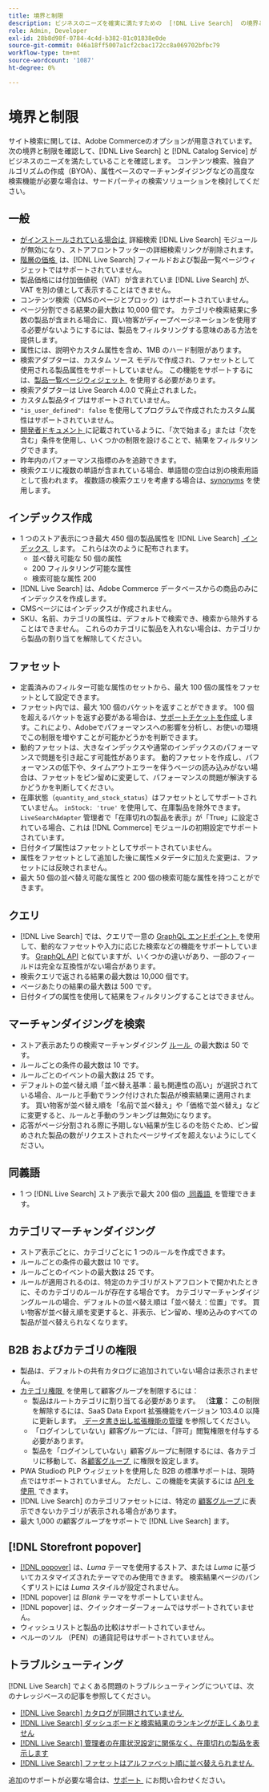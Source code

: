 ```yaml
---
title: 境界と制限
description: ビジネスのニーズを確実に満たすための  [!DNL Live Search]  の境界と制限について説明します。
role: Admin, Developer
exl-id: 28b8d98f-0784-4c4d-b382-81c01838e0de
source-git-commit: 046a18ff5007a1cf2cbac172cc8a069702bfbc79
workflow-type: tm+mt
source-wordcount: '1087'
ht-degree: 0%

---
```


# 境界と制限

サイト検索に関しては、Adobe Commerceのオプションが用意されています。 次の境界と制限を確認して、[!DNL Live Search] と [!DNL Catalog Service] がビジネスのニーズを満たしていることを確認します。 コンテンツ検索、独自アルゴリズムの作成（BYOA）、属性ベースのマーチャンダイジングなどの高度な検索機能が必要な場合は、サードパーティの検索ソリューションを検討してください。

## 一般

- [&#x200B; がインストールされている場合は &#x200B;](https://experienceleague.adobe.com/ja/docs/commerce-admin/catalog/catalog/search/search) 詳細検索 [!DNL Live Search] モジュールが無効になり、ストアフロントフッターの詳細検索リンクが削除されます。
- [&#x200B; 階層の価格 &#x200B;](https://experienceleague.adobe.com/ja/docs/commerce-admin/catalog/products/pricing/product-price-tier) は、[!DNL Live Search] フィールドおよび製品一覧ページウィジェットではサポートされていません。
- 製品価格には付加価値税（VAT）が含まれていま [!DNL Live Search] が、VAT を別の値として表示することはできません。
- コンテンツ検索（CMSのページとブロック）はサポートされていません。
- ページ分割できる結果の最大数は 10,000 個です。 カテゴリや検索結果に多数の製品が含まれる場合に、買い物客がディープページネーションを使用する必要がないようにするには、製品をフィルタリングする意味のある方法を提供します。
- 属性には、説明やカスタム属性を含め、1MB のハード制限があります。
- 検索アダプターは、カスタム ソース モデルで作成され、ファセットとして使用される製品属性をサポートしていません。 この機能をサポートするには、[&#x200B; 製品一覧ページウィジェット &#x200B;](plp-styling.md) を使用する必要があります。
- 検索アダプターは Live Search 4.0.0 で廃止されました。
- カスタム製品タイプはサポートされていません。
- `"is_user_defined": false` を使用してプログラムで作成されたカスタム属性はサポートされていません。
- [&#x200B; 開発者ドキュメント &#x200B;](https://developer.adobe.com/commerce/webapi/graphql/schema/live-search/queries/product-search/#limitations) に記載されているように、「次で始まる」または「次を含む」条件を使用し、いくつかの制限を設けることで、結果をフィルタリングできます。
- 昨年内のパフォーマンス指標のみを追跡できます。
- 検索クエリに複数の単語が含まれている場合、単語間の空白は別の検索用語として扱われます。 複数語の検索クエリを考慮する場合は、[synonyms](./synonyms.md) を使用します。

## インデックス作成

- 1 つのストア表示につき最大 450 個の製品属性を [!DNL Live Search] [&#x200B; インデックス &#x200B;](indexing.md) します。 これらは次のように配布されます。
   - 並べ替え可能な 50 個の属性
   - 200 フィルタリング可能な属性
   - 検索可能な属性 200
- [!DNL Live Search] は、Adobe Commerce データベースからの商品のみにインデックスを作成します。
- CMSページにはインデックスが作成されません。
- SKU、名前、カテゴリの属性は、デフォルトで検索でき、検索から除外することはできません。 これらのカテゴリに製品を入れない場合は、カテゴリから製品の割り当てを解除してください。

## ファセット

- 定義済みのフィルター可能な属性のセットから、最大 100 個の属性をファセットとして設定できます。
- ファセット内では、最大 100 個のバケットを返すことができます。 100 個を超えるバケットを返す必要がある場合は、[&#x200B; サポートチケットを作成 &#x200B;](https://experienceleague.adobe.com/ja/docs/commerce-knowledge-base/kb/help-center-guide/magento-help-center-user-guide) します。これにより、Adobeでパフォーマンスへの影響を分析し、お使いの環境でこの制限を増やすことが可能かどうかを判断できます。
- 動的ファセットは、大きなインデックスや通常のインデックスのパフォーマンスで問題を引き起こす可能性があります。 動的ファセットを作成し、パフォーマンスの低下や、タイムアウトエラーを伴うページの読み込みがない場合は、ファセットをピン留めに変更して、パフォーマンスの問題が解決するかどうかを判断してください。
- 在庫状態（`quantity_and_stock_status`）はファセットとしてサポートされていません。 `inStock: 'true'` を使用して、在庫製品を除外できます。 `LiveSearchAdapter` 管理者で「在庫切れの製品を表示」が「True」に設定されている場合、これは [!DNL Commerce] モジュールの初期設定でサポートされています。
- 日付タイプ属性はファセットとしてサポートされていません。
- 属性をファセットとして追加した後に属性メタデータに加えた変更は、ファセットには反映されません。
- 最大 50 個の並べ替え可能な属性と 200 個の検索可能な属性を持つことができます。

## クエリ

- [!DNL Live Search] では、クエリで一意の [GraphQL エンドポイント &#x200B;](https://developer.adobe.com/commerce/webapi/graphql/schema/live-search/) を使用して、動的なファセットや入力に応じた検索などの機能をサポートしています。 [GraphQL API](https://developer.adobe.com/commerce/webapi/graphql/) と似ていますが、いくつかの違いがあり、一部のフィールドは完全な互換性がない場合があります。
- 検索クエリで返される結果の最大数は 10,000 個です。
- ページあたりの結果の最大数は 500 です。
- 日付タイプの属性を使用して結果をフィルタリングすることはできません。

## マーチャンダイジングを検索

- ストア表示あたりの検索マーチャンダイジング [&#x200B; ルール &#x200B;](rules.md) の最大数は 50 です。
- ルールごとの条件の最大数は 10 です。
- ルールごとのイベントの最大数は 25 です。
- デフォルトの並べ替え順「並べ替え基準：最も関連性の高い」が選択されている場合、ルールと手動でランク付けされた製品が検索結果に適用されます。 買い物客が並べ替え順を「名前で並べ替え」や「価格で並べ替え」などに変更すると、ルールと手動のランキングは無効になります。
- 応答がページ分割される際に予期しない結果が生じるのを防ぐため、ピン留めされた製品の数がリクエストされたページサイズを超えないようにしてください。

## 同義語

- 1 つ [!DNL Live Search] ストア表示で最大 200 個の [&#x200B; 同義語 &#x200B;](synonyms.md) を管理できます。

## カテゴリマーチャンダイジング

- ストア表示ごとに、カテゴリごとに 1 つのルールを作成できます。
- ルールごとの条件の最大数は 10 です。
- ルールごとのイベントの最大数は 25 です。
- ルールが適用されるのは、特定のカテゴリがストアフロントで開かれたときに、そのカテゴリのルールが存在する場合です。 カテゴリマーチャンダイジングルールの場合、デフォルトの並べ替え順は「並べ替え：位置」です。 買い物客が並べ替え順を変更すると、非表示、ピン留め、埋め込みのすべての製品が並べ替えられなくなります。

## B2B およびカテゴリの権限

- 製品は、デフォルトの共有カタログに追加されていない場合は表示されません。
- [&#x200B; カテゴリ権限 &#x200B;](https://experienceleague.adobe.com/ja/docs/commerce-admin/catalog/categories/category-permissions) を使用して顧客グループを制限するには：
   - 製品はルートカテゴリに割り当てる必要があります。 （**注意：** この制限を解除するには、SaaS Data Export 拡張機能をバージョン 103.4.0 以降に更新します。 [&#x200B; データ書き出し拡張機能の管理 &#x200B;](../data-export/manage-extension.md) を参照してください。
   - 「ログインしていない」顧客グループには、「許可」閲覧権限を付与する必要があります。
   - 製品を「ログインしていない」顧客グループに制限するには、各カテゴリに移動して、各 [&#x200B; 顧客グループ &#x200B;](https://experienceleague.adobe.com/ja/docs/commerce-admin/b2b/shared-catalogs/catalog-shared-manage) に権限を設定します。
- PWA Studioの PLP ウィジェットを使用した B2B の標準サポートは、現時点ではサポートされていません。 ただし、この機能を実装するには [API を使用 &#x200B;](install.md#pwa-support) できます。
- [!DNL Live Search] のカテゴリファセットには、特定の [&#x200B; 顧客グループ &#x200B;](https://experienceleague.adobe.com/ja/docs/commerce-admin/b2b/shared-catalogs/catalog-shared-manage) に表示できないカテゴリが表示される場合があります。
- 最大 1,000 の顧客グループをサポートで [!DNL Live Search] ます。

## [!DNL Storefront popover]

- [[!DNL popover]](storefront-popover.md) は、*Luma* テーマを使用するストア、または *Luma* に基づいてカスタマイズされたテーマでのみ使用できます。 検索結果ページのパンくずリストには *Luma* スタイルが設定されません。
- [!DNL popover] は *Blank* テーマをサポートしていません。
- [!DNL popover] は、クイックオーダーフォームではサポートされていません。
- ウィッシュリストと製品の比較はサポートされていません。
- ペルーのソル （PEN）の通貨記号はサポートされていません。

## トラブルシューティング

[!DNL Live Search] でよくある問題のトラブルシューティングについては、次のナレッジベースの記事を参照してください。

- [[!DNL Live Search]  カタログが同期されていません &#x200B;](https://experienceleague.adobe.com/ja/docs/commerce-knowledge-base/kb/troubleshooting/miscellaneous/live-search-catalog-data-sync)
- [[!DNL Live Search]  ダッシュボードと検索結果のランキングが正しくありません &#x200B;](https://experienceleague.adobe.com/ja/docs/commerce-knowledge-base/kb/troubleshooting/miscellaneous/live-search-dashboard-ranking-incorrect)
- [[!DNL Live Search]  管理者の在庫状況設定に関係なく、在庫切れの製品を表示します &#x200B;](https://experienceleague.adobe.com/en/docs/commerce-knowledge-base/kb/troubleshooting/miscellaneous/live-search-displays-out-of-stock-products)
- [[!DNL Live Search]  ファセットはアルファベット順に並べ替えられません &#x200B;](https://experienceleague.adobe.com/ja/docs/commerce-knowledge-base/kb/troubleshooting/miscellaneous/live-search-facets-not-sorted)

追加のサポートが必要な場合は、[&#x200B; サポート &#x200B;](https://experienceleague.adobe.com/ja/docs/commerce-knowledge-base/kb/help-center-guide/magento-help-center-user-guide) にお問い合わせください。
